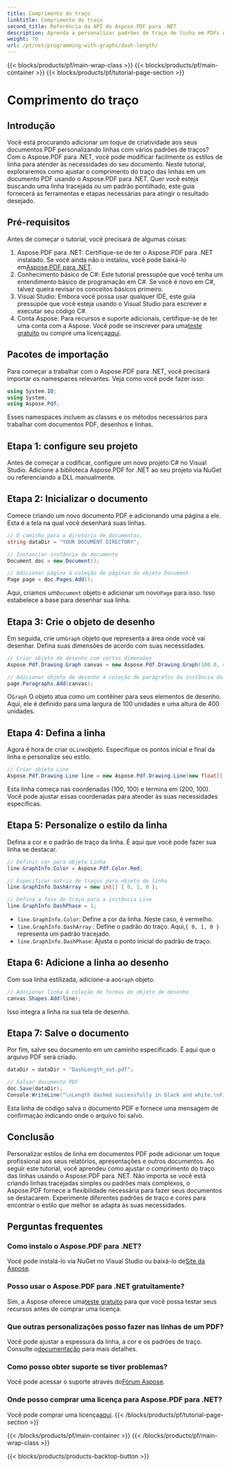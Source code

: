 ```yaml
---
title: Comprimento do traço
linktitle: Comprimento do traço
second_title: Referência da API do Aspose.PDF para .NET
description: Aprenda a personalizar padrões de traço de linha em PDFs usando Aspose.PDF para .NET com nosso guia passo a passo. Perfeito para adicionar estilo aos seus documentos.
weight: 70
url: /pt/net/programming-with-graphs/dash-length/
---
```


{{< blocks/products/pf/main-wrap-class >}}
{{< blocks/products/pf/main-container >}}
{{< blocks/products/pf/tutorial-page-section >}}

# Comprimento do traço

## Introdução

Você está procurando adicionar um toque de criatividade aos seus documentos PDF personalizando linhas com vários padrões de traços? Com o Aspose.PDF para .NET, você pode modificar facilmente os estilos de linha para atender às necessidades do seu documento. Neste tutorial, exploraremos como ajustar o comprimento do traço das linhas em um documento PDF usando o Aspose.PDF para .NET. Quer você esteja buscando uma linha tracejada ou um padrão pontilhado, este guia fornecerá as ferramentas e etapas necessárias para atingir o resultado desejado.

## Pré-requisitos

Antes de começar o tutorial, você precisará de algumas coisas:

1. Aspose.PDF para .NET: Certifique-se de ter o Aspose.PDF para .NET instalado. Se você ainda não o instalou, você pode baixá-lo em[Aspose.PDF para .NET](https://releases.aspose.com/pdf/net/).
2. Conhecimento básico de C#: Este tutorial pressupõe que você tenha um entendimento básico de programação em C#. Se você é novo em C#, talvez queira revisar os conceitos básicos primeiro.
3. Visual Studio: Embora você possa usar qualquer IDE, este guia pressupõe que você esteja usando o Visual Studio para escrever e executar seu código C#.
4.  Conta Aspose: Para recursos e suporte adicionais, certifique-se de ter uma conta com a Aspose. Você pode se inscrever para uma[teste gratuito](https://releases.aspose.com/) ou compre uma licença[aqui](https://purchase.aspose.com/buy).

## Pacotes de importação

Para começar a trabalhar com o Aspose.PDF para .NET, você precisará importar os namespaces relevantes. Veja como você pode fazer isso:

```csharp
using System.IO;
using System;
using Aspose.Pdf;
```

Esses namespaces incluem as classes e os métodos necessários para trabalhar com documentos PDF, desenhos e linhas.

## Etapa 1: configure seu projeto

Antes de começar a codificar, configure um novo projeto C# no Visual Studio. Adicione a biblioteca Aspose.PDF for .NET ao seu projeto via NuGet ou referenciando a DLL manualmente. 

## Etapa 2: Inicializar o documento

Comece criando um novo documento PDF e adicionando uma página a ele. Esta é a tela na qual você desenhará suas linhas.

```csharp
// O caminho para o diretório de documentos.
string dataDir = "YOUR DOCUMENT DIRECTORY";

// Instanciar instância de documento
Document doc = new Document();

// Adicionar página à coleção de páginas do objeto Document
Page page = doc.Pages.Add();
```

 Aqui, criamos um`Document` objeto e adicionar um novo`Page` para isso. Isso estabelece a base para desenhar sua linha.

## Etapa 3: Crie o objeto de desenho

 Em seguida, crie um`Graph` objeto que representa a área onde você vai desenhar. Defina suas dimensões de acordo com suas necessidades.

```csharp
// Criar objeto de desenho com certas dimensões
Aspose.Pdf.Drawing.Graph canvas = new Aspose.Pdf.Drawing.Graph(100.0, 400.0);

// Adicionar objeto de desenho à coleção de parágrafos da instância da página
page.Paragraphs.Add(canvas);
```

 O`Graph` O objeto atua como um contêiner para seus elementos de desenho. Aqui, ele é definido para uma largura de 100 unidades e uma altura de 400 unidades.

## Etapa 4: Defina a linha

 Agora é hora de criar o`Line`objeto. Especifique os pontos inicial e final da linha e personalize seu estilo.

```csharp
// Criar objeto Line
Aspose.Pdf.Drawing.Line line = new Aspose.Pdf.Drawing.Line(new float[] { 100, 100, 200, 100 });
```

Esta linha começa nas coordenadas (100, 100) e termina em (200, 100). Você pode ajustar essas coordenadas para atender às suas necessidades específicas.

## Etapa 5: Personalize o estilo da linha

Defina a cor e o padrão de traço da linha. É aqui que você pode fazer sua linha se destacar.

```csharp
// Definir cor para objeto Linha
line.GraphInfo.Color = Aspose.Pdf.Color.Red;

// Especificar matriz de traços para objeto de linha
line.GraphInfo.DashArray = new int[] { 0, 1, 0 };

// Defina a fase do traço para a instância Line
line.GraphInfo.DashPhase = 1;
```

- `line.GraphInfo.Color`: Define a cor da linha. Neste caso, é vermelho.
- `line.GraphInfo.DashArray` : Define o padrão do traço. Aqui,`{ 0, 1, 0 }` representa um padrão tracejado.
- `line.GraphInfo.DashPhase`: Ajusta o ponto inicial do padrão de traço.

## Etapa 6: Adicione a linha ao desenho

 Com sua linha estilizada, adicione-a ao`Graph` objeto.

```csharp
// Adicionar linha à coleção de formas do objeto de desenho
canvas.Shapes.Add(line);
```

Isso integra a linha na sua tela de desenho.

## Etapa 7: Salve o documento

Por fim, salve seu documento em um caminho especificado. É aqui que o arquivo PDF será criado.

```csharp
dataDir = dataDir + "DashLength_out.pdf";

// Salvar documento PDF
doc.Save(dataDir);
Console.WriteLine("\nLength dashed successfully in black and white.\nFile saved at " + dataDir);
```

Esta linha de código salva o documento PDF e fornece uma mensagem de confirmação indicando onde o arquivo foi salvo.

## Conclusão

Personalizar estilos de linha em documentos PDF pode adicionar um toque profissional aos seus relatórios, apresentações e outros documentos. Ao seguir este tutorial, você aprendeu como ajustar o comprimento do traço das linhas usando o Aspose.PDF para .NET. Não importa se você está criando linhas tracejadas simples ou padrões mais complexos, o Aspose.PDF fornece a flexibilidade necessária para fazer seus documentos se destacarem. Experimente diferentes padrões de traço e cores para encontrar o estilo que melhor se adapta às suas necessidades.

## Perguntas frequentes

### Como instalo o Aspose.PDF para .NET?
 Você pode instalá-lo via NuGet no Visual Studio ou baixá-lo de[Site da Aspose](https://releases.aspose.com/pdf/net/).

### Posso usar o Aspose.PDF para .NET gratuitamente?
 Sim, a Aspose oferece uma[teste gratuito](https://releases.aspose.com/) para que você possa testar seus recursos antes de comprar uma licença.

### Que outras personalizações posso fazer nas linhas de um PDF?
 Você pode ajustar a espessura da linha, a cor e os padrões de traço. Consulte o[documentação](https://reference.aspose.com/pdf/net/) para mais detalhes.

### Como posso obter suporte se tiver problemas?
 Você pode acessar o suporte através do[Fórum Aspose](https://forum.aspose.com/c/pdf/10).

### Onde posso comprar uma licença para Aspose.PDF para .NET?
Você pode comprar uma licença[aqui](https://purchase.aspose.com/buy).
{{< /blocks/products/pf/tutorial-page-section >}}

{{< /blocks/products/pf/main-container >}}
{{< /blocks/products/pf/main-wrap-class >}}

{{< blocks/products/products-backtop-button >}}
